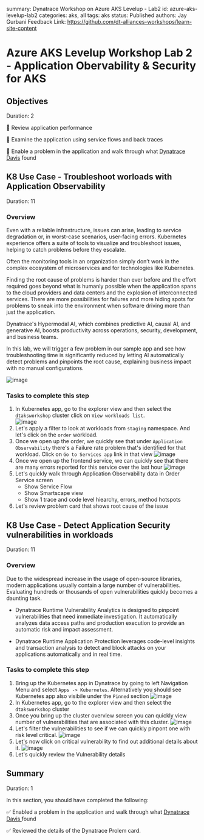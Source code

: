 summary: Dynatrace Workshop on Azure AKS Levelup - Lab2
id: azure-aks-levelup-lab2
categories: aks, all
tags: aks
status: Published
authors: Jay Gurbani
Feedback Link: https://github.com/dt-alliances-workshops/learn-site-content

# Azure AKS Levelup Workshop Lab 2 - Application Obervability & Security for AKS

## Objectives 
Duration: 2

🔷 Review application performance

🔷 Examine the application using service flows and back traces 

🔷 Enable a problem in the application and walk through what [Dynatrace Davis](https://www.dynatrace.com/platform/artificial-intelligence/) found


## K8 Use Case - Troubleshoot worloads with Application Observability
Duration: 11

### Overview
Even with a reliable infrastructure, issues can arise, leading to service degradation or, in worst-case scenarios, user-facing errors. Kubernetes experience offers a suite of tools to visualize and troubleshoot issues, helping to catch problems before they escalate.

Often the monitoring tools in an organization simply don’t work in the complex ecosystem of microservices and for technologies like Kubernetes.

Finding the root cause of problems is harder than ever before and the effort required goes beyond what is humanly possible when the application spans to the cloud providers and data centers and the explosion of interconnected services. There are more possibilities for failures and more hiding spots for problems to sneak into the environment when software driving more than just the application.

Dynatrace's Hypermodal AI, which combines predictive AI, causal AI, and generative AI, boosts productivity across operations, security, development, and business teams.

In this lab, we will trigger a few problem in our sample app and see how troubleshooting time is significantly reduced by letting AI automatically detect problems and pinpoints the root cause, explaining business impact with no manual configurations.

![image](img/lab2-davis-chart.png)


### Tasks to complete this step

1. In Kubernetes app, go to the explorer view and then select the `dtaksworkshop` cluster click on `View workloads list`.  
   ![image](img/akslevelup-lab1-k8app-cluster-workloads.png)
1. Let's apply a filter to look at workloads from `staging` namespace.  And let's click on the `order` workload.
1. Once we open up the order, we quickly see that under `Application Observability` there's a Failure rate problem that's identified for that workload.  Click on `Go to Services app` link in that view
   ![image](img/akslevelup-lab2-k8app-order-service-workload-error.png)
1. Once we open up the frontend service, we can quickly see that there are many errors reported for this service over the last hour
   ![image](img/akslevelup-lab2-k8app-order-service.png)
1. Let's quickly walk through Application Observability data in Order Service screen
    - Show Service Flow 
    - Show Smartscape view  
    - Show 1 trace and code level hiearchy, errors, method hotspots
1. Let's review problem card that shows root cause of the issue


## K8 Use Case - Detect Application Security vulnerabilities in workloads
Duration: 11

### Overview

Due to the widespread increase in the usage of open-source libraries, modern applications usually contain a large number of vulnerabilities. Evaluating hundreds or thousands of open vulnerabilities quickly becomes a daunting task.

* Dynatrace Runtime Vulnerability Analytics is designed to pinpoint vulnerabilities that need immediate investigation. It automatically analyzes data access paths and production execution to provide an automatic risk and impact assessment.

*  Dynatrace Runtime Application Protection leverages code-level insights and transaction analysis to detect and block attacks on your applications automatically and in real time.


### Tasks to complete this step

1. Bring up the Kubernetes app in Dynatrace by going to left Navigation Menu and select `Apps -> Kubernetes`.  Alternatively you should see Kubernetes app also visibile under the `Pinned` section
   ![image](img/akslevelup-lab1-k8app.png)
1. In Kubernetes app, go to the explorer view and then select the `dtaksworkshop` cluster
1. Once you bring up the cluster overview screen you can quickly view number of vulnerabilities that are associated with this cluster.
     ![image](img/akslevelup-lab2-k8app-cluster-vuln.png)
1. Let's filter the vulnerabilities to see if we can quickly pinpont one with risk level critical.
    ![image](img/akslevelup-lab2-k8app-vulnerability-filter.gif)
1. Let's now click on critical vulnerability to find out additional details about it.
    ![image](img/akslevelup-lab2-vuln-details.png)
1. Let's quickly review the Vulnerability details


## Summary
Duration: 1

In this section, you should have completed the following:

  ✅ Enabled a problem in the application and walk through what <a href="https://www.dynatrace.com/platform/artificial-intelligence/" target="_blank"> Dynatrace Davis </a> found

  ✅ Reviewed the details of the Dynatrace Prolem card.
    
  

